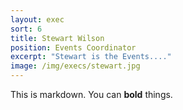 ```yaml
---
layout: exec
sort: 6
title: Stewart Wilson
position: Events Coordinator
excerpt: "Stewart is the Events...."
image: /img/execs/stewart.jpg 
---
```


This is markdown. You can **bold** things.